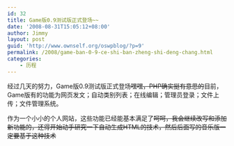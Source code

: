 ```yaml
---
id: 32
title: Game版0.9测试版正式登场~~
date: '2008-08-31T15:05:12+08:00'
author: Jimmy
layout: post
guid: 'http://www.ownself.org/oswpblog/?p=9'
permalink: /2008/game-ban-0-9-ce-shi-ban-zheng-shi-deng-chang.html
categories:
    - 历程
---
```


经过几天的努力，Game版0.9测试版正式登场~~嘿嘿，PHP确实挺有意思的~~目前，Game版有的功能为网页发文；自动类别列表；在线编辑；管理员登录；文件上传；文件管理系统。

作为一个小小的个人网站，这些功能已经能基本满足了~~呵呵，我会继续改写和添加新功能的，还得开始动手研究一下自动生成HTML的技术，然后后面写的音乐版一定要基于这种技术~~